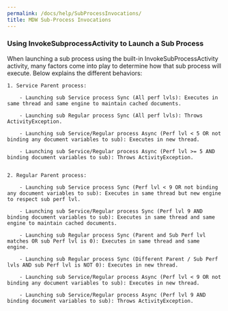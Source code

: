 ```yaml
---
permalink: /docs/help/SubProcessInvocations/
title: MDW Sub-Process Invocations
---
```


### Using InvokeSubprocessActivity to Launch a Sub Process

When launching a sub process using the built-in InvokeSubProcessActivity activity, many factors come into play to determine how that sub process will execute.
Below explains the different behaviors:
 
	1. Service Parent process:
		
		- Launching sub Service process Sync (All perf lvls): Executes in same thread and same engine to maintain cached documents.
		
		- Launching sub Regular process Sync (All perf lvls): Throws ActivityException.
		
		- Launching sub Service/Regular process Async (Perf lvl < 5 OR not binding any document variables to sub): Executes in new thread.
		
		- Launching sub Service/Regular process Async (Perf lvl >= 5 AND binding document variables to sub): Throws ActivityException.
		
		
	2. Regular Parent process:
	
		- Launching sub Service process Sync (Perf lvl < 9 OR not binding any document variables to sub): Executes in same thread but new engine to respect sub perf lvl.
		
		- Launching sub Service/Regular process Sync (Perf lvl 9 AND binding document variables to sub): Executes in same thread and same engine to maintain cached documents.
		
		- Launching sub Regular process Sync (Parent and Sub Perf lvl matches OR sub Perf lvl is 0): Executes in same thread and same engine.
		
		- Launching sub Regular process Sync (Different Parent / Sub Perf lvls AND sub Perf lvl is NOT 0): Executes in new thread.
		
		- Launching sub Service/Regular process Async (Perf lvl < 9 OR not binding any document variables to sub): Executes in new thread.
				
		- Launching sub Service/Regular process Async (Perf lvl 9 AND binding document variables to sub): Throws ActivityException.